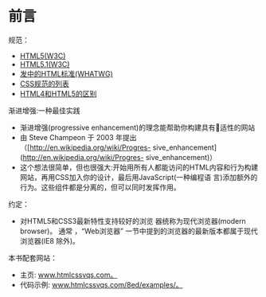 # 前言

规范：

* [HTML5(W3C)](http://www.w3.org/TR/html5/)
* [HTML5.1(W3C)](http://www.w3.org/TR/html51/)
* [发中的HTML标准(WHATWG)](http://www.whatwg.org/specs/web-apps/current-work/multipage/)
* [CSS规范的列表](http://www.w3.org/standards/techs/css#w3c_all)
* [HTML4和HTML5的区别](http://www.w3.org/TR/html5-diff)

渐进增强:一种最佳实践

* 渐进增强(progressive enhancement)的理念能帮助你构建具有􏰂适性的网站
* 由 Steve Champeon 于 2003 年提出（[http://en.wikipedia.org/wiki/Progres- sive_enhancement](http://en.wikipedia.org/wiki/Progres- sive_enhancement)）
* 这个想法很简单，但也很强大:开始用所有人都能访问的HTML内容和行为构建网站，再用CSS加入你的设计，最后用JavaScript(一种编程语 言)添加额外的行为。这些组件都是分离的，但可以同时发挥作用。

约定：

* 对HTML5和CSS3最新特性支持较好的浏览 器统称为现代浏览器(modern browser)。 通常 ，“Web浏览器” 一节中提到的浏览器的最新版本都属于现代浏览器(IE8 除外)。

本书配套网站：

* 主页: www.htmlcssvqs.com。
* 代码示例: www.htmlcssvqs.com/8ed/examples/。